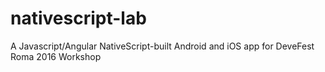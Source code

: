 # nativescript-lab
A Javascript/Angular NativeScript-built Android and iOS app for DeveFest Roma 2016 Workshop
